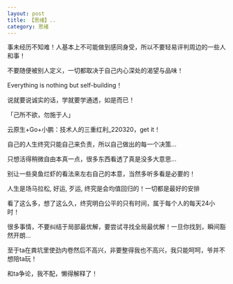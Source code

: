 ```yaml
---
layout: post
title: 【思绪】..
category: 思绪
---
```

<p>事未经历不知难！人基本上不可能做到感同身受，所以不要轻易评判周边的一些人和事！</p>
<p>不要随便被别人定义，一切都取决于自己内心深处的渴望与品味！</p>
<p>Everything is nothing but self-building！</p>
<p>说就要说诚实的话，学就要学通透，如是而已！</p>
<p>「己所不欲，勿施于人」</p>
<p>云原生+Go+小鹏：技术人的三重红利_220320，get it！</p>
<p>自己的人生终究只能自己来负责，所以自己做出的每一个决策...</p>
<p>只想活得稍微自由本真一点，很多东西看透了真是没多大意思...</p>
<p>别让一些臭鱼烂虾的看法来左右自己的本意，当然多听多看是必要的！</p>
<p>人生是场马拉松, 好运, 歹运, 终究是会均值回归的！一切都是最好的安排</p>
<p>看了这么多，想了这么久，终究明白公平的只有时间，属于每个人的每天24小时！</p>
<p>很多事情，不要纠结于局部最优解，要尝试寻找全局最优解！一旦你找到，瞬间豁然开朗...</p>
<p>至于ta在粪坑里使劲内卷然后不高兴，非要整得我也不高兴，我只能呵呵，爷并不想陪ta玩！</p>
<p>和ta争论，我不配，懒得解释了！</p>

  




